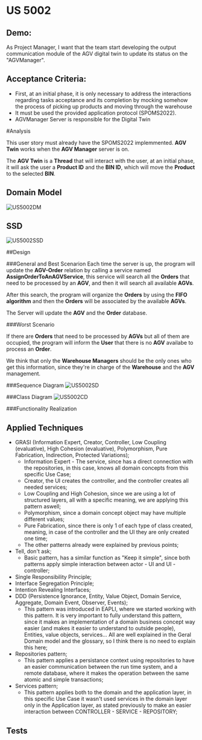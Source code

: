 US 5002
=======================================

## **Demo:**

As Project Manager, I want that the team start developing the output communication module of the AGV digital twin to update its status on the "AGVManager".


## Acceptance Criteria:

* First, at an initial phase, it is only necessary to address the interactions regarding tasks acceptance
  and its completion by mocking somehow the process of picking up products and moving through
  the warehouse
* It must be used the provided application protocol (SPOMS2022).
* AGVManager Server is responsible for the Digital Twin

#Analysis

This user story must already have the SPOMS2022 implemmented. **AGV Twin** works when 
the **AGV Manager** server is on. 

The **AGV Twin** is a **Thread** that will interact with the user, at an initial phase, it will
ask the user a **Product ID** and the **BIN ID**, which will move the **Product** to the selected **BIN**. 

## Domain Model

![US5002DM](MD5002.svg)

## SSD

![US5002SSD](SSD5002.svg)

##Design

###General and Best Scenarion
Each time the server is up, the program will update the **AGV-Order** relation by
calling a service named **AssignOrderToAnAGVService**, this service will search all the **Orders**
that need to be processed by an **AGV**, and then it will search all available **AGVs**.

After this search, the program will organize the **Orders** by using the
**FIFO algorithm** and then the **Orders** will be associated by the available **AGVs**.

The Server will update the **AGV** and the **Order** database.

###Worst Scenario

If there are **Orders** that need to be processed by **AGVs** but all of them are occupied,
the program will inform the **User** that there is no **AGV** availabe to process an **Order**.

We think that only the **Warehouse Managers** should be the only ones who get this information, since
they're in charge of the **Warehouse** and the **AGV** management.

###Sequence Diagram
![US5002SD](SD5002.svg)

###Class Diagram
![US5002CD](CD5002.svg)

###Functionality Realization


## Applied Techniques

* GRASI (Information Expert, Creator, Controller, Low Coupling (evaluative), High Cohesion (evaluative), Polymorphism, Pure Fabrication, Indirection, Protected Variations);
    + Information Expert - The service, since has a direct connection with the repositories, in this case, knows all domain concepts from this specific Use Case;
    + Creator, the UI creates the controller, and the controller creates all needed services;
    + Low Coupling and High Cohesion, since we are using a lot of structured layers, all with a specific meaning, we are applying this pattern aswell;
    + Polymorphism, since a domain concept object may have multiple different values;
    + Pure Fabrication, since there is only 1 of each type of class created, meaning, in case of the controller and the UI they are only created one time;
    + The other patterns already were explained by previous points;
* Tell, don't ask;
    + Basic pattern, has a similar function as "Keep it simple", since both patterns apply simple interaction between actor - UI and UI - controller;
* Single Responsibility Principle;
* Interface Segregation Principle;
* Intention Revealing Interfaces;
* DDD (Persistence Ignorance, Entity, Value Object, Domain Service, Aggregate, Domain Event, Observer, Events);
    + This pattern was introduced in EAPLI, where we started working with this pattern. It is very important to fully understand this pattern, since it makes an implementation of a domain business concept way easier (and makes it easier to understand to outside people), Entities, value objects, services... All are well explained in the Geral Domain model and the glossary, so I think there is no need to explain this here;
* Repositories pattern;
    + This pattern applies a persistance context using repositories to have an easier communication between the run time system, and a remote database, where it makes the operation between the same atomic and simple transactions;
* Services pattern;
    + This pattern applies both to the domain and the application layer, in this specific Use Case it wasn't used services in the domain layer only in the Application layer, as stated previously to make an easier interaction between CONTROLLER - SERVICE - REPOSITORY;

## Tests

